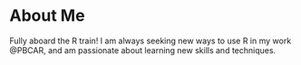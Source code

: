 # About Me

Fully aboard the R train! I am always seeking new ways to use R in my work @PBCAR, and am passionate about learning new skills and techniques.


